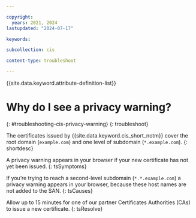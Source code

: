```yaml
---

copyright:
  years: 2021, 2024
lastupdated: "2024-07-17"

keywords:

subcollection: cis

content-type: troubleshoot

---
```


{{site.data.keyword.attribute-definition-list}}

# Why do I see a privacy warning?
{: #troubleshooting-cis-privacy-warning}
{: troubleshoot}

The certificates issued by {{site.data.keyword.cis_short_notm}} cover the root domain (`example.com`) and one level of subdomain (`*.example.com`).
{: shortdesc}

A privacy warning appears in your browser if your new certificate has not yet been issued.
{: tsSymptoms}

If you’re trying to reach a second-level subdomain (`*.*.example.com`) a privacy warning appears in your browser, because these host names are not added to the SAN.
{: tsCauses}

Allow up to 15 minutes for one of our partner Certificates Authorities (CAs) to issue a new certificate.
{: tsResolve}

